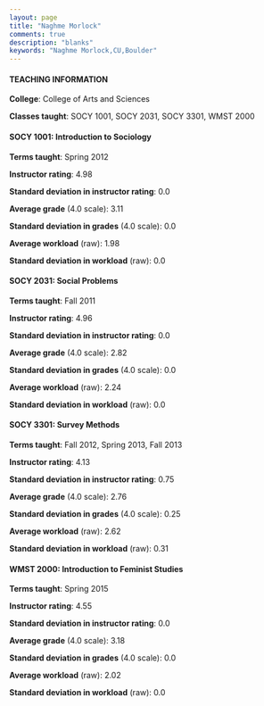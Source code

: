 ```yaml
---
layout: page
title: "Naghme Morlock" 
comments: true
description: "blanks"
keywords: "Naghme Morlock,CU,Boulder"
---
```

<head>
<script src="https://ajax.googleapis.com/ajax/libs/jquery/2.1.3/jquery.min.js"></script>
<script src="https://dl.dropboxusercontent.com/s/pc42nxpaw1ea4o9/highcharts.js?dl=0"></script>
<!-- <script src="../assets/js/highcharts.js"></script> -->
<style type="text/css">@font-face {
	font-family: "Bebas Neue";
	src: url(https://www.filehosting.org/file/details/544349/BebasNeue Regular.otf) format("opentype");
	}
	h1.Bebas { 
		font-family: "Bebas Neue", Verdana, Tahoma;
	}
</style>
</head>
	   
#### TEACHING INFORMATION

**College**: College of Arts and Sciences

**Classes taught**: SOCY 1001, SOCY 2031, SOCY 3301, WMST 2000

#### SOCY 1001: Introduction to Sociology

**Terms taught**: Spring 2012

**Instructor rating**: 4.98

**Standard deviation in instructor rating**: 0.0

**Average grade** (4.0 scale): 3.11

**Standard deviation in grades** (4.0 scale): 0.0

**Average workload** (raw): 1.98

**Standard deviation in workload** (raw): 0.0

#### SOCY 2031: Social Problems

**Terms taught**: Fall 2011

**Instructor rating**: 4.96

**Standard deviation in instructor rating**: 0.0

**Average grade** (4.0 scale): 2.82

**Standard deviation in grades** (4.0 scale): 0.0

**Average workload** (raw): 2.24

**Standard deviation in workload** (raw): 0.0

#### SOCY 3301: Survey Methods

**Terms taught**: Fall 2012, Spring 2013, Fall 2013

**Instructor rating**: 4.13

**Standard deviation in instructor rating**: 0.75

**Average grade** (4.0 scale): 2.76

**Standard deviation in grades** (4.0 scale): 0.25

**Average workload** (raw): 2.62

**Standard deviation in workload** (raw): 0.31

#### WMST 2000: Introduction to Feminist Studies

**Terms taught**: Spring 2015

**Instructor rating**: 4.55

**Standard deviation in instructor rating**: 0.0

**Average grade** (4.0 scale): 3.18

**Standard deviation in grades** (4.0 scale): 0.0

**Average workload** (raw): 2.02

**Standard deviation in workload** (raw): 0.0

